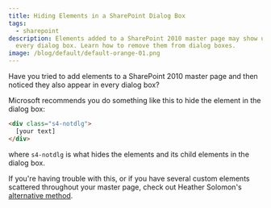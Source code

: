 ```yaml
---
title: Hiding Elements in a SharePoint Dialog Box
tags:
  - sharepoint
description: Elements added to a SharePoint 2010 master page may show up in
  every dialog box. Learn how to remove them from dialog boxes.
image: /blog/default/default-orange-01.png
---
```


Have you tried to add elements to a SharePoint 2010 master page and then noticed they also appear in every dialog box?

Microsoft recommends you do something like this to hide the element in the dialog box:

```html
<div class="s4-notdlg">
  [your text]
</div>
```

where `s4-notdlg` is what hides the elements and its child elements in the dialog box.

If you're having trouble with this, or if you have several custom elements scattered throughout your master page, check out Heather Solomon's [alternative method](http://blog.sharepointexperience.com/2011/09/23/hide-page-elements-sharepoint-dialog-box/).
